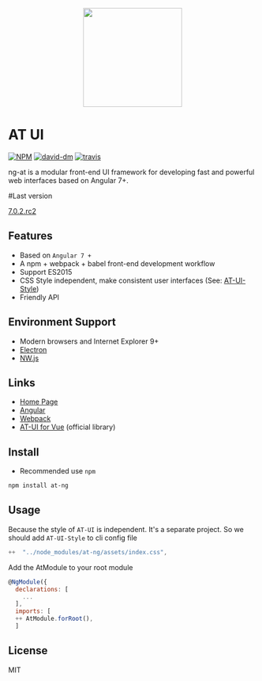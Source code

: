 <p align="center">
  <a href="https://at.aotu.io/">
    <img width="200" src="http://storage.360buyimg.com/mtd/home/logo-at1502718221686.svg">
  </a>
</p>

# AT UI

[![NPM][npm-version-image]][npm-version-url] [![david-dm][david-dm-image]][david-dm-url] [![travis][travis-image]][travis-url]

ng-at is a modular front-end UI framework for developing fast and powerful web interfaces based on Angular 7+.


#Last version

[7.0.2.rc2 ](http://ng-at.thunderjava.com/)


## Features

- Based on `Angular 7 +`
- A npm + webpack + babel front-end development workflow
- Support ES2015
- CSS Style independent, make consistent user interfaces (See: [AT-UI-Style](https://github.com/at-ui/at-ui-style))
- Friendly API

## Environment Support

- Modern browsers and Internet Explorer 9+
- [Electron](http://electron.atom.io/)
- [NW.js](http://nwjs.io)

## Links

- [Home Page](http://ng-at.thunderjava.com)
- [Angular](https://angular.io/)
- [Webpack](https://webpack.js.org/)
- [AT-UI for Vue](https://github.com/AT-UI/at-ui) (official library)

## Install

- Recommended use `npm`

```bash
npm install at-ng
```


## Usage

Because the style of `AT-UI` is independent. It's a separate project. So we should add `AT-UI-Style` to
cli config file

```js
++  "../node_modules/at-ng/assets/index.css",
```

Add the AtModule to your root module

```js
@NgModule({
  declarations: [
	...
  ],
  imports: [
  ++ AtModule.forRoot(),
  ]

```

## License

MIT


[npm-version-image]: https://img.shields.io/npm/v/at-ui.svg?style=flat-square
[npm-version-url]: https://www.npmjs.com/package/at-ng
[david-dm-image]: https://david-dm.org/AT-UI/at-ui.svg?style=flat-square
[david-dm-url]: https://david-dm.org/AT-UI/at-ui
[travis-image]: https://img.shields.io/travis/AT-UI/at-ui/master.svg?style=flat-square
[travis-url]: https://travis-ci.org/AT-UI/at-ui
